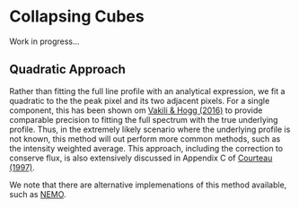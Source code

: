# Collapsing Cubes

Work in progress...

## Quadratic Approach

Rather than fitting the full line profile with an analytical expression, we fit a quadratic to the the peak pixel and its two adjacent pixels. For a single component, this has been shown om [Vakili & Hogg (2016)](https://arxiv.org/abs/1610.05873) to provide comparable precision to fitting the full spectrum with the true underlying profile. Thus, in the extremely likely scenario where the underlying profile is not known, this method will out perform more common methods, such as the intensity weighted average. This approach, including the correction to conserve flux, is also extensively discussed in Appendix C of [Courteau (1997)](https://arxiv.org/pdf/astro-ph/9709201.pdf).

We note that there are alternative implemenations of this method available, such as [NEMO](https://github.com/teuben/nemo).
